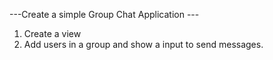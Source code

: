 ---Create a simple Group Chat Application ---

1. Create a view
2. Add users in a group and show a input to send messages.